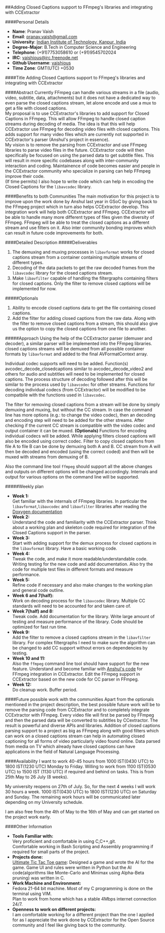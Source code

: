 ##Adding Closed Captions support to FFmpeg's libraries and integrating with CCExtractor

####Personal Details
* **Name**: Pranav Vaish
* **Email**: pranav.vaish@gmail.com
* **University**: [Indian Institute of Technology, Kanpur, India](http://www.iitk.ac.in)
* **Degree-Major**: B.Tech in Computer Science and Engineering
* **Telephone**: (+91)7753058610 or (+91)9545702024
* **IRC**: vaishious@irc.freenode.net
* **Github Username**: [vaishious](https://github.com/vaishious)
* **Time Zone**: GMT(UTC) +0530

####Title
Adding Closed Captions support to FFmpeg's libraries and integrating with CCExtractor

####Abstract
Currently FFmpeg can handle various streams in a file (audio, video, subtitle, data, attachments) but it does not have a dedicated way to even parse the closed captions stream, let alone encode and use a mux to get a file with closed captions.  
My proposal is to use CCExtractor's libraries to add support for Closed Captions in FFmpeg. This will allow FFmpeg to handle closed caption streams during decoding of media. The idea is that this will help CCExtractor use FFmpeg for decoding video files with closed captions. This adds support for many video files which are currently not supported in CCExtractor's parser (Anshul's project in essence).  
My vision is to remove the parsing from CCExtractor and use FFmpeg libraries to parse video files in the future. CCExtractor code will then specifically be focused on using the parsed data to get subtitle files. This will result in more specific codebases along with inter-community interaction and coding. Maintainence of code becomes easier and people in the CCExtractor community who specialize in parsing can help FFmpeg improve their code.  
(If time permits) I also hope to write code which can help in encoding the Closed Captions for the `libavcodec` library.

####Benefits to both Communities
The main motivation for this project is to improve upon the work done by Anshul last year in GSoC by giving back to the FFmpeg project which in turn also helps CCExtractor develop. This integration work will help both CCExtractor and FFmpeg. CCExtractor will be able to handle many more different types of files given the diversity of FFmpeg. FFmpeg will be able to treat the closed captions as a different stream and use filters on it. Also inter community bonding improves which can result in future code improvements for both.

####Detailed Description
#####Deliverables
1. The demuxing and muxing processes in `libavformat` works for closed captions stream from a container containing multiple streams of different types.
2. Decoding of the data packets to get the raw decoded frames from the `libavcodec` library for the closed captions stream.
3. Make `libavfilter` capable of handling the filtergraphs containing filters for closed captions. Only the filter to remove closed captions will be implemented for now.

#####Optionals
1. Ability to encode closed captions data to get the file containing closed captions.
2. Add the filter for adding closed captions from the raw data. Along with the filter to remove closed captions from a stream, this should also give us the option to copy the closed captions from one file to another.

#####Approach
Using the help of the CCExtractor parser (demuxer and decoder), a similar parser will be implemented into the FFmpeg libraries.
closed captions streams will be demuxed from all possible container formats by `libavformat` and added to the final AVFormatContext array. 

Individual codec supports will need to be added. Function(s) avcodec\_decode\_closedcaptions similar to avcodec\_decode\_video2 and others for audio and subtitles will need to be implemented for closed captions. The process structure of decoding followed after this will be similar to the process used by `libavcodec` for other streams. Functions for decoding individual codecs (from CCExtractor) will be modified to be compatbile with the functions used in `libavcodec`. 

The filter for removing closed captions from a stream will be done by simply demuxing and muxing, but without the CC stream. In case the command line has more options (e.g.: to change the video codec), then an decoding and encoding step will need to be added for the other streams. After checking if the current CC stream is compatible with the video codec and output container it can be muxed.
**(Optionals)** Functions for encoding individual codecs will be added. While applying filters closed captions will also be encoded using correct codec. Filter to copy closed captions from file A to file B can be done by demuxing both A and B. CC stream from A will then be decoded and encoded (using the correct coded) and then will be muxed with streams from demuxing of B.

Also the command line tool `ffmpeg` should support all the above changes and outputs on different options will be changed accordingly. Internals and output for various options on the command line will be supported.

#####Weekly plan
* **Week 1:**  
 Get familiar with the internals of FFmpeg libraries. In particular the `libavformat`,`libavcodec` and `libavfilter` libraries after reading the [Doxygen documentation](https://www.ffmpeg.org/doxygen/trunk/index.html)
* **Week 2:**  
 Understand the code and familiarity with the CCExtractor parser. Think about a working plan and skeleton code required for integration of the Closed Captions support in the parser.
* **Week 3:**  
 Start with adding support for the demux process for closed captions in the `libavformat` library. Have a basic working code. 
* **Week 4:**  
 Tweak the code, and make it more readable/understandable code. Writing testing for the new code and add documentation. Also try the code for multiple test files in different formats and measure performance.
* **Week 5:**  
 Refine code if necessary and also make changes to the working plan and general code outline.
* **Week 6 and 7(half):**  
 Work on decoding process for the `libavcodec` library. Multiple CC standards will need to be accounted for and taken care of. 
* **Week 7(half) and 8:**  
 Tweak code. Add documentation for the library. Write large amount of testing and measure performance of the library. Code should be optimized for fast run time.
* **Week 9:**  
 Add the filter to remove a closed captions stream in the `libavfilter` library. For complex filtergraphs I need to make sure the algorithm can be changed to add CC support without errors on dependencies by testing.
* **Week 10 and 11:**  
 Also the `ffmpeg` command line tool should have support for the new feature. 
 Understand and become familiar with [Anshul's code](https://www.google-melange.com/gsoc/project/details/google/gsoc2014/anshul_bits/5757334940811264) for FFmpeg integration in CCExtractor. Edit the FFmpeg support in CCExtractor based on the new code for CC parser in FFmpeg.
* **Week 12:**  
 Do cleanup work. Buffer period.

####Future possible work with the communities
Apart from the optionals mentioned in the project description, the best possible future work will be to remove the parsing code from CCExtractor and to completely integrate CCExtractor with FFmpeg. Every video file will first be parsed by FFmpeg and then the parsed data will be converted to subtitles by CCextractor. The result is powerful and diverse APIs and libraries. Addition of closed captions parsing support to a project as big as FFmpeg along with good filters which can work on a closed captions stream can help in automating closed captioning for all forms of video particularly video found online. Data parsed from media on TV which already have closed captions can have applications in the field of Natural Language Processing.

####Availability
I want to work 40-45 hours from 1000 IST(0430 UTC) to 1800 IST(1230 UTC) Monday to Friday. Willing to work from 1100 IST(0530 UTC) to 1500 IST (1130 UTC) if required and behind on tasks. This is from 25th May to 26 July (8 weeks).

My university reopens on 27th of July. So, for the next 4 weeks I will work 30 hours a week. 1000 IST(0430 UTC) to 1800 IST(1230 UTC) on Saturday and Sunday. The remaining work hours will be communicated later depending on my University schedule.

I am also free from the 4th of May to the 16th of May and can get started on the project work early.

####Other Information
* **Tools Familiar with:**  
 Very proficient and comfortable in using C,C++,git.  
 Comfortable working in Bash Scripting and Assembly programming if required for small parts of the project.
* **Projects done:**  
 [Ultimate Tic Tac Toe game](https://github.com/anandsinghkunwar/pransa-tictactoe): Designed a game and wrote the AI for the game. Game UI and rules were written in Python but the AI code(algorithms like Monte-Carlo and Minimax using Alpha-Beta pruning) was written in C.
* **Work Machine and Environment:**  
 Fedora 21-64 bit machine. Most of my C programming is done on the terminal using VIM.  
 Plan to work from home which has a stable 4Mbps internet connection 24/7.
* **Openness to work on different projects:**  
 I am comfortable working for a different project than the one I applied for as I appreciate the work done by CCExtractor for the Open Source community and I feel like giving back to the community.
